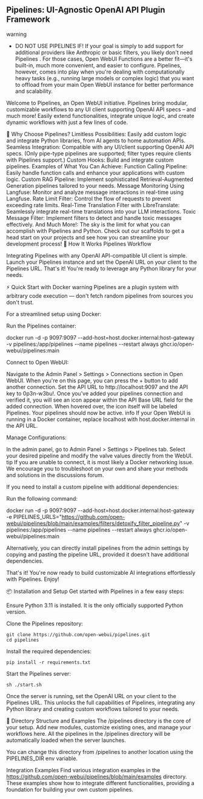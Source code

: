 ## Pipelines: UI-Agnostic OpenAI API Plugin Framework
warning
- DO NOT USE PIPELINES IF!
If your goal is simply to add support for additional providers like Anthropic or basic filters, you likely don't need Pipelines . For those cases, Open WebUI Functions are a better fit—it's built-in, much more convenient, and easier to configure. Pipelines, however, comes into play when you're dealing with computationally heavy tasks (e.g., running large models or complex logic) that you want to offload from your main Open WebUI instance for better performance and scalability.

Welcome to Pipelines, an Open WebUI initiative. Pipelines bring modular, customizable workflows to any UI client supporting OpenAI API specs – and much more! Easily extend functionalities, integrate unique logic, and create dynamic workflows with just a few lines of code.

🚀 Why Choose Pipelines?
Limitless Possibilities: Easily add custom logic and integrate Python libraries, from AI agents to home automation APIs.
Seamless Integration: Compatible with any UI/client supporting OpenAI API specs. (Only pipe-type pipelines are supported; filter types require clients with Pipelines support.)
Custom Hooks: Build and integrate custom pipelines.
Examples of What You Can Achieve:
Function Calling Pipeline: Easily handle function calls and enhance your applications with custom logic.
Custom RAG Pipeline: Implement sophisticated Retrieval-Augmented Generation pipelines tailored to your needs.
Message Monitoring Using Langfuse: Monitor and analyze message interactions in real-time using Langfuse.
Rate Limit Filter: Control the flow of requests to prevent exceeding rate limits.
Real-Time Translation Filter with LibreTranslate: Seamlessly integrate real-time translations into your LLM interactions.
Toxic Message Filter: Implement filters to detect and handle toxic messages effectively.
And Much More!: The sky is the limit for what you can accomplish with Pipelines and Python. Check out our scaffolds to get a head start on your projects and see how you can streamline your development process!
🔧 How It Works
Pipelines Workflow

Integrating Pipelines with any OpenAI API-compatible UI client is simple. Launch your Pipelines instance and set the OpenAI URL on your client to the Pipelines URL. That's it! You're ready to leverage any Python library for your needs.

⚡ Quick Start with Docker
warning
Pipelines are a plugin system with arbitrary code execution — don't fetch random pipelines from sources you don't trust.

For a streamlined setup using Docker:

Run the Pipelines container:

docker run -d -p 9097:9097 --add-host=host.docker.internal:host-gateway -v pipelines:/app/pipelines --name pipelines --restart always ghcr.io/open-webui/pipelines:main


Connect to Open WebUI:

Navigate to the Admin Panel > Settings > Connections section in Open WebUI.
When you're on this page, you can press the + button to add another connection.
Set the API URL to http://localhost:9097 and the API key to 0p3n-w3bu!.
Once you've added your pipelines connection and verified it, you will see an icon appear within the API Base URL field for the added connection. When hovered over, the icon itself will be labeled Pipelines. Your pipelines should now be active.
info
If your Open WebUI is running in a Docker container, replace localhost with host.docker.internal in the API URL.

Manage Configurations:

In the admin panel, go to Admin Panel > Settings > Pipelines tab.
Select your desired pipeline and modify the valve values directly from the WebUI.
tip
If you are unable to connect, it is most likely a Docker networking issue. We encourage you to troubleshoot on your own and share your methods and solutions in the discussions forum.

If you need to install a custom pipeline with additional dependencies:

Run the following command:

docker run -d -p 9097:9097 --add-host=host.docker.internal:host-gateway -e PIPELINES_URLS="https://github.com/open-webui/pipelines/blob/main/examples/filters/detoxify_filter_pipeline.py" -v pipelines:/app/pipelines --name pipelines --restart always ghcr.io/open-webui/pipelines:main


Alternatively, you can directly install pipelines from the admin settings by copying and pasting the pipeline URL, provided it doesn't have additional dependencies.

That's it! You're now ready to build customizable AI integrations effortlessly with Pipelines. Enjoy!

📦 Installation and Setup
Get started with Pipelines in a few easy steps:

Ensure Python 3.11 is installed. It is the only officially supported Python version.

Clone the Pipelines repository:
```
git clone https://github.com/open-webui/pipelines.git
cd pipelines
```

Install the required dependencies:
```
pip install -r requirements.txt
```
Start the Pipelines server:
```
sh ./start.sh
```

Once the server is running, set the OpenAI URL on your client to the Pipelines URL. This unlocks the full capabilities of Pipelines, integrating any Python library and creating custom workflows tailored to your needs.

📂 Directory Structure and Examples
The /pipelines directory is the core of your setup. Add new modules, customize existing ones, and manage your workflows here. All the pipelines in the /pipelines directory will be automatically loaded when the server launches.

You can change this directory from /pipelines to another location using the PIPELINES_DIR env variable.

Integration Examples
Find various integration examples in the https://github.com/open-webui/pipelines/blob/main/examples directory. These examples show how to integrate different functionalities, providing a foundation for building your own custom pipelines.